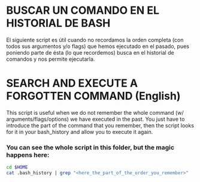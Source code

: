# BUSCAR UN COMANDO EN EL HISTORIAL DE BASH
El siguiente script es útil cuando no recordamos la orden completa (con todos sus argumentos y/o flags) que hemos ejecutado en el pasado, pues poniendo parte de ésta (lo que recordemos) busca en el historial de comandos y nos permite ejecutarla.

# SEARCH AND EXECUTE A FORGOTTEN COMMAND (English)
This script is useful when we do not remember the whole command (w/ arguments/flags/options) we have executed in the past. You just have to introduce the part of the command that you remember, then the script looks for it in your bash_history and allow you to execute it again.

### You can see the whole script in this folder, but the magic happens here:
```sh
cd $HOME
cat .bash_history | grep "<here_the_part_of_the_order_you_remember>"
```
